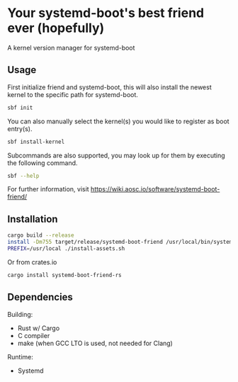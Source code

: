 # Your systemd-boot's best friend ever (hopefully)

A kernel version manager for systemd-boot

## Usage

First initialize friend and systemd-boot, this will also
install the newest kernel to the specific path for systemd-boot.

```bash
sbf init
```

You can also manually select the kernel(s) you would like to register as boot 
entry(s).

```bash
sbf install-kernel
```

Subcommands are also supported, you may look up for them by
executing the following command.

```bash
sbf --help
```

For further information, visit https://wiki.aosc.io/software/systemd-boot-friend/

## Installation

```bash
cargo build --release
install -Dm755 target/release/systemd-boot-friend /usr/local/bin/systemd-boot-friend
PREFIX=/usr/local ./install-assets.sh
```

Or from crates.io

```bash
cargo install systemd-boot-friend-rs
```

## Dependencies

Building:

- Rust w/ Cargo
- C compiler
- make (when GCC LTO is used, not needed for Clang)

Runtime:

- Systemd
